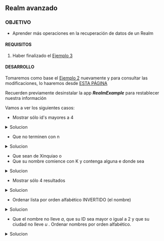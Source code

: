## Realm avanzado

### OBJETIVO 

- Aprender más operaciones en la recuperación de datos de un Realm

#### REQUISITOS 

1. Haber finalizado el [Ejemplo 3](../Ejemplo-03)

#### DESARROLLO

Tomaremos como base el [Ejemplo 2](../Ejemplo-02) nuevamente y para consultar las modificaciones, lo haaremos desde [ESTA PÁGINA](https://realm.io/docs/java/latest/#queries)

Recuerden previamente desinstalar la app ***RealmExample*** para restablecer nuestra información 

Vamos a ver los siguientes casos:  

- Mostrar sólo id's mayores a 4


<details>
	<summary>Solucion</summary>
	
```kotlin
contacts = realm
            .where(Contact::class.java)
            .greaterThan("id",4)
            .findAll()
```
	
</details> 

- Que no terminen con n

<details>
	<summary>Solucion</summary>
	
```kotlin
contacts = realm
            .where(Contact::class.java)
            .not()
            .endsWith("name","n")
            .findAll()

```
	
</details> 

- Que sean de Xinquiao o 
- Que su nombre comience con K y contenga alguna e donde sea

<details>
	<summary>Solucion</summary>
	
```kotlin
contacts = realm
            .where(Contact::class.java)
            .beginsWith("name","K")
            .and()
            .contains("name","e")
            .or()
            .equalTo("city","Xinqiao")
            .findAll()

```

</details> 

- Mostrar sólo 4 resultados

<details>
	<summary>Solucion</summary>
	
```kotlin
contacts = realm
            .where(Contact::class.java)
            .limit(4)
            .findAll()
```

</details> 

- Ordenar lista por orden alfabético INVERTIDO (el nombre)

<details>
	<summary>Solucion</summary>
	
```kotlin
contacts = realm
            .where(Contact::class.java)
            .sort("name",Sort.DESCENDING)
            .findAll()
```

</details> 

- Que el nombre no lleve *a*, que su ID sea mayor o igual a 2 y que su ciudad no lleve *u* . Ordenar nombres por orden alfabético.


<details>
	<summary>Solucion</summary>
	
```kotlin
contacts = realm
            .where(Contact::class.java)
            .not()
            .beginGroup()
            .contains("name","a")
            .or()
            .contains("city","u")
            .endGroup()
            .and()
            .greaterThanOrEqualTo("id",2)
            .sort("name")
            .findAll()
```

</details> 



